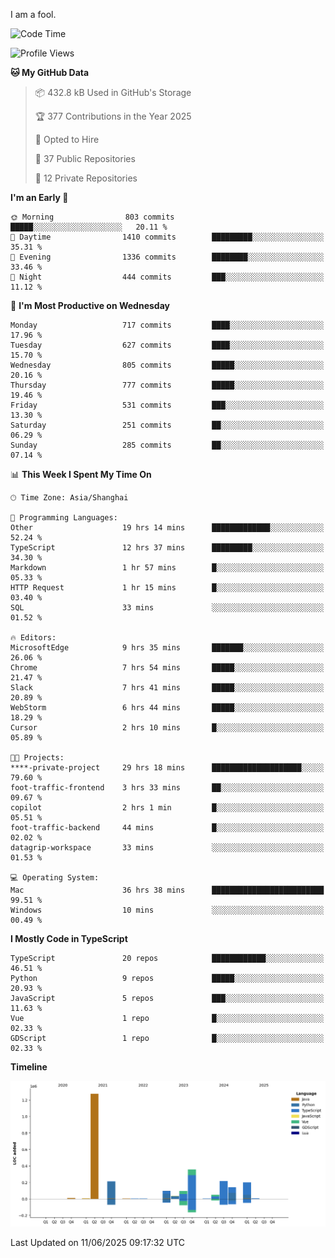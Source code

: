 I am a fool.

<!--START_SECTION:waka-->
![Code Time](http://img.shields.io/badge/Code%20Time-3%2C146%20hrs%2044%20mins-blue)

![Profile Views](http://img.shields.io/badge/Profile%20Views-2-blue)

**🐱 My GitHub Data** 

> 📦 432.8 kB Used in GitHub's Storage 
 > 
> 🏆 377 Contributions in the Year 2025
 > 
> 💼 Opted to Hire
 > 
> 📜 37 Public Repositories 
 > 
> 🔑 12 Private Repositories 
 > 
**I'm an Early 🐤** 

```text
🌞 Morning                803 commits         █████░░░░░░░░░░░░░░░░░░░░   20.11 % 
🌆 Daytime                1410 commits        █████████░░░░░░░░░░░░░░░░   35.31 % 
🌃 Evening                1336 commits        ████████░░░░░░░░░░░░░░░░░   33.46 % 
🌙 Night                  444 commits         ███░░░░░░░░░░░░░░░░░░░░░░   11.12 % 
```
📅 **I'm Most Productive on Wednesday** 

```text
Monday                   717 commits         ████░░░░░░░░░░░░░░░░░░░░░   17.96 % 
Tuesday                  627 commits         ████░░░░░░░░░░░░░░░░░░░░░   15.70 % 
Wednesday                805 commits         █████░░░░░░░░░░░░░░░░░░░░   20.16 % 
Thursday                 777 commits         █████░░░░░░░░░░░░░░░░░░░░   19.46 % 
Friday                   531 commits         ███░░░░░░░░░░░░░░░░░░░░░░   13.30 % 
Saturday                 251 commits         ██░░░░░░░░░░░░░░░░░░░░░░░   06.29 % 
Sunday                   285 commits         ██░░░░░░░░░░░░░░░░░░░░░░░   07.14 % 
```


📊 **This Week I Spent My Time On** 

```text
🕑︎ Time Zone: Asia/Shanghai

💬 Programming Languages: 
Other                    19 hrs 14 mins      █████████████░░░░░░░░░░░░   52.24 % 
TypeScript               12 hrs 37 mins      █████████░░░░░░░░░░░░░░░░   34.30 % 
Markdown                 1 hr 57 mins        █░░░░░░░░░░░░░░░░░░░░░░░░   05.33 % 
HTTP Request             1 hr 15 mins        █░░░░░░░░░░░░░░░░░░░░░░░░   03.40 % 
SQL                      33 mins             ░░░░░░░░░░░░░░░░░░░░░░░░░   01.52 % 

🔥 Editors: 
MicrosoftEdge            9 hrs 35 mins       ███████░░░░░░░░░░░░░░░░░░   26.06 % 
Chrome                   7 hrs 54 mins       █████░░░░░░░░░░░░░░░░░░░░   21.47 % 
Slack                    7 hrs 41 mins       █████░░░░░░░░░░░░░░░░░░░░   20.89 % 
WebStorm                 6 hrs 44 mins       █████░░░░░░░░░░░░░░░░░░░░   18.29 % 
Cursor                   2 hrs 10 mins       █░░░░░░░░░░░░░░░░░░░░░░░░   05.89 % 

🐱‍💻 Projects: 
****-private-project     29 hrs 18 mins      ████████████████████░░░░░   79.60 % 
foot-traffic-frontend    3 hrs 33 mins       ██░░░░░░░░░░░░░░░░░░░░░░░   09.67 % 
copilot                  2 hrs 1 min         █░░░░░░░░░░░░░░░░░░░░░░░░   05.51 % 
foot-traffic-backend     44 mins             █░░░░░░░░░░░░░░░░░░░░░░░░   02.02 % 
datagrip-workspace       33 mins             ░░░░░░░░░░░░░░░░░░░░░░░░░   01.53 % 

💻 Operating System: 
Mac                      36 hrs 38 mins      █████████████████████████   99.51 % 
Windows                  10 mins             ░░░░░░░░░░░░░░░░░░░░░░░░░   00.49 % 
```

**I Mostly Code in TypeScript** 

```text
TypeScript               20 repos            ████████████░░░░░░░░░░░░░   46.51 % 
Python                   9 repos             █████░░░░░░░░░░░░░░░░░░░░   20.93 % 
JavaScript               5 repos             ███░░░░░░░░░░░░░░░░░░░░░░   11.63 % 
Vue                      1 repo              █░░░░░░░░░░░░░░░░░░░░░░░░   02.33 % 
GDScript                 1 repo              █░░░░░░░░░░░░░░░░░░░░░░░░   02.33 % 
```



**Timeline**

![Lines of Code chart](https://raw.githubusercontent.com/VeejaLiu/VeejaLiu/master/assets/bar_graph.png)


 Last Updated on 11/06/2025 09:17:32 UTC
<!--END_SECTION:waka-->
